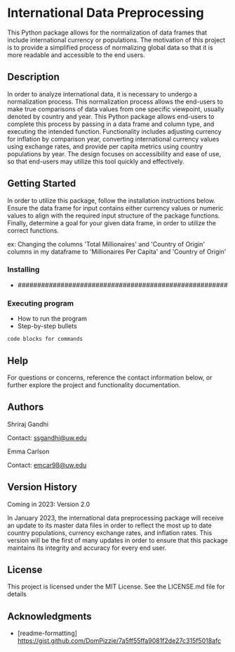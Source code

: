 # International Data Preprocessing

This Python package allows for the normalization of data frames that include international currency or populations. The motivation of this project is to provide a simplified process of normalizing global data so that it is more readable and accessible to the end users. 

## Description

In order to analyze international data, it is necessary to undergo a normalization process. This normalization process allows the end-users to make true comparisons of data values from one specific viewpoint, usually denoted by country and year. This Python package allows end-users to complete this process by passing in a data frame and column type, and executing the intended function. Functionality includes adjusting currency for inflation by comparison year, converting international currency values using exchange rates, and provide per capita metrics using country populations by year. The design focuses on accessibility and ease of use, so that end-users may utilize this tool quickly and effectively. 

## Getting Started

In order to utilize this package, follow the installation instructions below. Ensure the data frame for input contains either currency values or numeric values to align with the required input structure of the package functions. Finally, determine a goal for your given data frame, in order to utilize the correct functions. 

ex: Changing the columns 'Total Millionaires' and 'Country of Origin' columns in my dataframe to 'Millionaires Per Capita' and 'Country of Origin'

### Installing

* ######################################################

### Executing program

* How to run the program
* Step-by-step bullets
```
code blocks for commands
```
## Help

For questions or concerns, reference the contact information below, or further explore the project and functionality documentation. 

## Authors

Shriraj Gandhi

Contact: ssgandhi@uw.edu

Emma Carlson 

Contact: emcar98@uw.edu

## Version History

Coming in 2023: Version 2.0

In January 2023, the international data preprocessing package will receive an update to its master data files in order to reflect the most up to date country populations, currency exchange rates, and inflation rates. This version will be the first of many updates in order to ensure that this package maintains its integrity and accuracy for every end user. 

## License

This project is licensed under the MIT License. See the LICENSE.md file for details

## Acknowledgments

* [readme-formatting] https://gist.github.com/DomPizzie/7a5ff55ffa9081f2de27c315f5018afc
